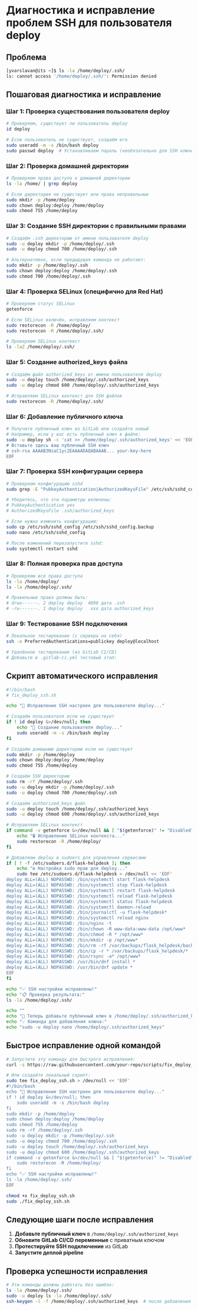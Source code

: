 # Диагностика и исправление проблем SSH для пользователя deploy

## Проблема
```bash
[yvarslavan@its ~]$ ls -la /home/deploy/.ssh/
ls: cannot access '/home/deploy/.ssh/': Permission denied
```

## Пошаговая диагностика и исправление

### Шаг 1: Проверка существования пользователя deploy
```bash
# Проверяем, существует ли пользователь deploy
id deploy

# Если пользователь не существует, создаём его
sudo useradd -m -s /bin/bash deploy
sudo passwd deploy  # Устанавливаем пароль (необязательно для SSH ключей)
```

### Шаг 2: Проверка домашней директории
```bash
# Проверяем права доступа к домашней директории
ls -la /home/ | grep deploy

# Если директория не существует или права неправильные
sudo mkdir -p /home/deploy
sudo chown deploy:deploy /home/deploy
sudo chmod 755 /home/deploy
```

### Шаг 3: Создание SSH директории с правильными правами
```bash
# Создаём .ssh директорию от имени пользователя deploy
sudo -u deploy mkdir -p /home/deploy/.ssh
sudo -u deploy chmod 700 /home/deploy/.ssh

# Альтернативно, если предыдущая команда не работает:
sudo mkdir -p /home/deploy/.ssh
sudo chown deploy:deploy /home/deploy/.ssh
sudo chmod 700 /home/deploy/.ssh
```

### Шаг 4: Проверка SELinux (специфично для Red Hat)
```bash
# Проверяем статус SELinux
getenforce

# Если SELinux включён, исправляем контекст
sudo restorecon -R /home/deploy/
sudo restorecon -R /home/deploy/.ssh/

# Проверяем SELinux контекст
ls -laZ /home/deploy/.ssh/
```

### Шаг 5: Создание authorized_keys файла
```bash
# Создаём файл authorized_keys от имени пользователя deploy
sudo -u deploy touch /home/deploy/.ssh/authorized_keys
sudo -u deploy chmod 600 /home/deploy/.ssh/authorized_keys

# Исправляем SELinux контекст для SSH файлов
sudo restorecon -R /home/deploy/.ssh/
```

### Шаг 6: Добавление публичного ключа
```bash
# Получите публичный ключ из GitLab или создайте новый
# Например, если у вас есть публичный ключ в файле:
sudo -u deploy sh -c 'cat >> /home/deploy/.ssh/authorized_keys' << 'EOF'
# Вставьте здесь ваш публичный SSH ключ
# ssh-rsa AAAAB3NzaC1yc2EAAAADAQABAAAB... your-key-here
EOF
```

### Шаг 7: Проверка SSH конфигурации сервера
```bash
# Проверяем конфигурацию sshd
sudo grep -E "PubkeyAuthentication|AuthorizedKeysFile" /etc/ssh/sshd_config

# Убедитесь, что эти параметры включены:
# PubkeyAuthentication yes
# AuthorizedKeysFile .ssh/authorized_keys

# Если нужно изменить конфигурацию:
sudo cp /etc/ssh/sshd_config /etc/ssh/sshd_config.backup
sudo nano /etc/ssh/sshd_config

# После изменений перезапустите sshd:
sudo systemctl restart sshd
```

### Шаг 8: Полная проверка прав доступа
```bash
# Проверяем все права доступа
ls -la /home/deploy/
ls -la /home/deploy/.ssh/

# Правильные права должны быть:
# drwx------. 2 deploy deploy  4096 дата .ssh
# -rw-------. 1 deploy deploy   xxx дата authorized_keys
```

### Шаг 9: Тестирование SSH подключения
```bash
# Локальное тестирование (с сервера на себя)
ssh -o PreferredAuthentications=publickey deploy@localhost

# Удалённое тестирование (из GitLab CI/CD)
# Добавьте в .gitlab-ci.yml тестовый этап:
```

## Скрипт автоматического исправления

```bash
#!/bin/bash
# fix_deploy_ssh.sh

echo "🔧 Исправление SSH настроек для пользователя deploy..."

# Создаём пользователя если не существует
if ! id deploy &>/dev/null; then
    echo "👤 Создание пользователя deploy..."
    sudo useradd -m -s /bin/bash deploy
fi

# Создаём домашнюю директорию если не существует
sudo mkdir -p /home/deploy
sudo chown deploy:deploy /home/deploy
sudo chmod 755 /home/deploy

# Создаём SSH директорию
sudo rm -rf /home/deploy/.ssh
sudo -u deploy mkdir -p /home/deploy/.ssh
sudo -u deploy chmod 700 /home/deploy/.ssh

# Создаём authorized_keys файл
sudo -u deploy touch /home/deploy/.ssh/authorized_keys
sudo -u deploy chmod 600 /home/deploy/.ssh/authorized_keys

# Исправляем SELinux контекст
if command -v getenforce &>/dev/null && [ "$(getenforce)" != "Disabled" ]; then
    echo "🔒 Исправление SELinux контекста..."
    sudo restorecon -R /home/deploy/
fi

# Добавляем deploy в sudoers для управления сервисами
if [ ! -f /etc/sudoers.d/flask-helpdesk ]; then
    echo "⚙️ Настройка sudo прав для deploy..."
    sudo tee /etc/sudoers.d/flask-helpdesk > /dev/null << 'EOF'
deploy ALL=(ALL) NOPASSWD: /bin/systemctl start flask-helpdesk
deploy ALL=(ALL) NOPASSWD: /bin/systemctl stop flask-helpdesk
deploy ALL=(ALL) NOPASSWD: /bin/systemctl restart flask-helpdesk
deploy ALL=(ALL) NOPASSWD: /bin/systemctl reload flask-helpdesk
deploy ALL=(ALL) NOPASSWD: /bin/systemctl status flask-helpdesk
deploy ALL=(ALL) NOPASSWD: /bin/systemctl daemon-reload
deploy ALL=(ALL) NOPASSWD: /bin/journalctl -u flask-helpdesk*
deploy ALL=(ALL) NOPASSWD: /bin/systemctl reload nginx
deploy ALL=(ALL) NOPASSWD: /bin/nginx -t
deploy ALL=(ALL) NOPASSWD: /bin/chown -R www-data:www-data /opt/www*
deploy ALL=(ALL) NOPASSWD: /bin/chmod -R * /opt/www*
deploy ALL=(ALL) NOPASSWD: /bin/mkdir -p /opt/www*
deploy ALL=(ALL) NOPASSWD: /bin/rm -rf /var/backups/flask_helpdesk/backup_*
deploy ALL=(ALL) NOPASSWD: /bin/cp -r * /var/backups/flask_helpdesk/*
deploy ALL=(ALL) NOPASSWD: /bin/rsync -a* /opt/www*
deploy ALL=(ALL) NOPASSWD: /usr/bin/dnf install *
deploy ALL=(ALL) NOPASSWD: /usr/bin/dnf update *
EOF
fi

echo "✅ SSH настройки исправлены!"
echo "📋 Проверка результата:"
ls -la /home/deploy/.ssh/

echo ""
echo "📝 Теперь добавьте публичный ключ в /home/deploy/.ssh/authorized_keys"
echo "💡 Команда для добавления ключа:"
echo "sudo -u deploy nano /home/deploy/.ssh/authorized_keys"
```

## Быстрое исправление одной командой

```bash
# Запустите эту команду для быстрого исправления:
curl -s https://raw.githubusercontent.com/your-repo/scripts/fix_deploy_ssh.sh | sudo bash

# Или создайте локальный скрипт:
sudo tee fix_deploy_ssh.sh > /dev/null << 'EOF'
#!/bin/bash
echo "🔧 Исправление SSH настроек для пользователя deploy..."
if ! id deploy &>/dev/null; then
    sudo useradd -m -s /bin/bash deploy
fi
sudo mkdir -p /home/deploy
sudo chown deploy:deploy /home/deploy
sudo chmod 755 /home/deploy
sudo rm -rf /home/deploy/.ssh
sudo -u deploy mkdir -p /home/deploy/.ssh
sudo -u deploy chmod 700 /home/deploy/.ssh
sudo -u deploy touch /home/deploy/.ssh/authorized_keys
sudo -u deploy chmod 600 /home/deploy/.ssh/authorized_keys
if command -v getenforce &>/dev/null && [ "$(getenforce)" != "Disabled" ]; then
    sudo restorecon -R /home/deploy/
fi
echo "✅ SSH настройки исправлены!"
ls -la /home/deploy/.ssh/
EOF

chmod +x fix_deploy_ssh.sh
sudo ./fix_deploy_ssh.sh
```

## Следующие шаги после исправления

1. **Добавьте публичный ключ** в `/home/deploy/.ssh/authorized_keys`
2. **Обновите GitLab CI/CD переменные** с приватным ключом
3. **Протестируйте SSH подключение** из GitLab
4. **Запустите деплой pipeline**

## Проверка успешности исправления

```bash
# Эти команды должны работать без ошибок:
ls -la /home/deploy/.ssh/
sudo -u deploy ls -la /home/deploy/.ssh/
ssh-keygen -l -f /home/deploy/.ssh/authorized_keys  # после добавления ключа
```
